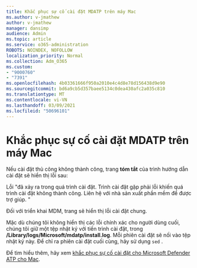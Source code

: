 ```yaml
---
title: Khắc phục sự cố cài đặt MDATP trên máy Mac
ms.author: v-jmathew
author: v-jmathew
manager: dansimp
audience: Admin
ms.topic: article
ms.service: o365-administration
ROBOTS: NOINDEX, NOFOLLOW
localization_priority: Normal
ms.collection: Adm_O365
ms.custom:
- "9000760"
- "7391"
ms.openlocfilehash: 4b03361666f950a2010e4c4d8e78d156438d9e90
ms.sourcegitcommit: bd6a9cb5d357baee5134c0dea430afc2a035c810
ms.translationtype: MT
ms.contentlocale: vi-VN
ms.lasthandoff: 03/09/2021
ms.locfileid: "50696101"
---
```

# <a name="troubleshoot-mdatp-installation-problems-on-a-mac"></a>Khắc phục sự cố cài đặt MDATP trên máy Mac

Nếu cài đặt thủ công không thành công, trang **tóm tắt** của trình hướng dẫn cài đặt sẽ hiển thị lỗi sau:

Lỗi "đã xảy ra trong quá trình cài đặt. Trình cài đặt gặp phải lỗi khiến quá trình cài đặt không thành công. Liên hệ với nhà sản xuất phần mềm để được trợ giúp. "

Đối với triển khai MDM, trang sẽ hiển thị lỗi cài đặt chung.

Mặc dù chúng tôi không hiển thị các lỗi chính xác cho người dùng cuối, chúng tôi giữ một tệp nhật ký với tiến trình cài đặt, trong **/Library/logs/Microsoft/mdatp/install.log**. Mỗi phiên cài đặt sẽ nối vào tệp nhật ký này. Để chỉ ra phiên cài đặt cuối cùng, hãy sử dụng `sed` .

Để tìm hiểu thêm, hãy xem [khắc phục sự cố cài đặt cho Microsoft Defender ATP cho Mac](https://go.microsoft.com/fwlink/?linkid=2144615).

